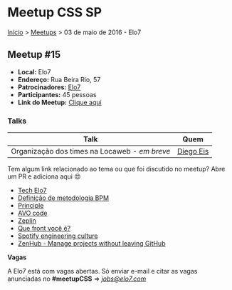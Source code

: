 Meetup CSS SP
======

[Início](../README.md) > [Meetups](../meetups.md) > 03 de maio de 2016 - Elo7

## Meetup #15

* **Local:** Elo7
* **Endereço:** Rua Beira Rio, 57
* **Patrocinadores:** [Elo7](http://www.elo7.com.br/)
* **Participantes:** 45 pessoas
* **Link do Meetup:** [Clique aqui](http://www.meetup.com/pt-BR/CSS-SP/events/230517971/)

### Talks

| Talk                                           | Quem
| ---------------------------------------------  | ------------------------------------------------------------------
| Organização dos times na Locaweb - *em breve*  | [Diego Eis](https://twitter.com/diegoeis)


Tem algum link relacionado ao tema ou que foi discutido no meetup? Abre um PR e adiciona aqui :heart_eyes:

* [Tech Elo7](http://tech.elo7.com.br/)
* [Definição de metodologia BPM](http://iprocess.com.br/bpm/definicao-de-metodologia-bpm/)
* [Principle](http://principleformac.com/)
* [AVO code](https://avocode.com/)
* [Zeplin](https://zeplin.io/)
* [Que front você é?](https://github.com/frontendbr/forum/issues/32)
* [Spotify engineering culture](https://labs.spotify.com/2014/03/27/spotify-engineering-culture-part-1/)
* [ZenHub - Manage projects without leaving GitHub](https://www.zenhub.io/)


**Vagas**

A Elo7 está com vagas abertas. Só enviar e-mail e citar as vagas anunciadas no **#meetupCSS** => *jobs@elo7.com*
